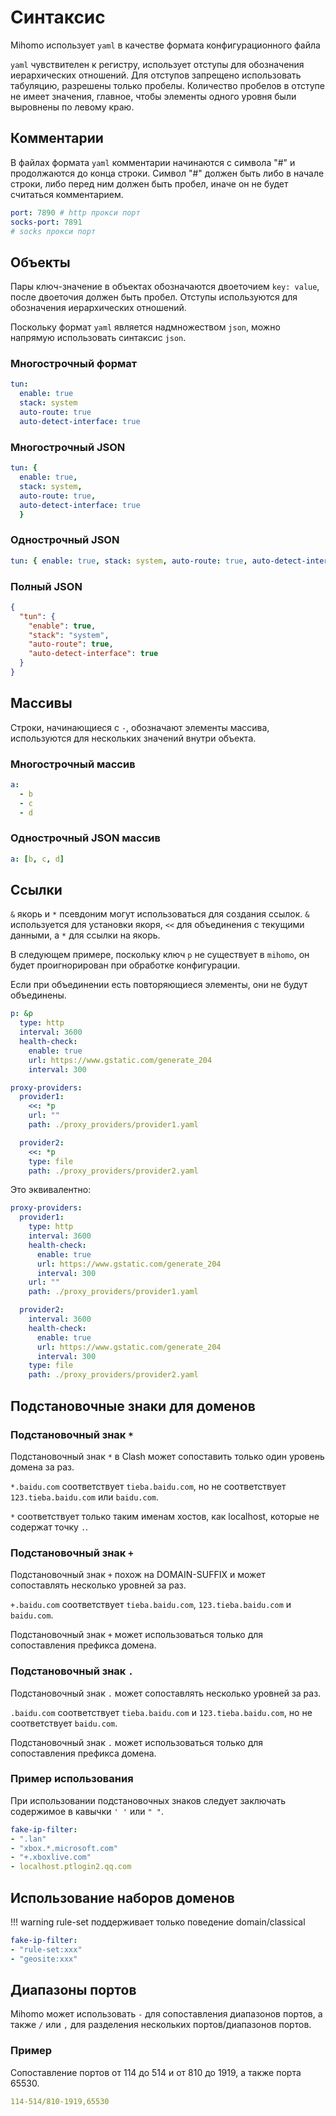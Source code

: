 # Синтаксис

Mihomo использует `yaml` в качестве формата конфигурационного файла

`yaml` чувствителен к регистру, использует отступы для обозначения иерархических отношений. Для отступов запрещено использовать табуляцию, разрешены только пробелы. Количество пробелов в отступе не имеет значения, главное, чтобы элементы одного уровня были выровнены по левому краю.

## Комментарии

В файлах формата `yaml` комментарии начинаются с символа "#" и продолжаются до конца строки. Символ "#" должен быть либо в начале строки, либо перед ним должен быть пробел, иначе он не будет считаться комментарием.

```{.yaml linenums="1"}
port: 7890 # http прокси порт
socks-port: 7891
# socks прокси порт
```

## Объекты

Пары ключ-значение в объектах обозначаются двоеточием `key: value`, после двоеточия должен быть пробел. Отступы используются для обозначения иерархических отношений.

Поскольку формат `yaml` является надмножеством `json`, можно напрямую использовать синтаксис `json`.

### Многострочный формат

```{.yaml linenums="1"}
tun:
  enable: true
  stack: system
  auto-route: true
  auto-detect-interface: true
```

### Многострочный JSON

```{.yaml linenums="1"}
tun: { 
  enable: true,
  stack: system,
  auto-route: true,
  auto-detect-interface: true
  }
```

### Однострочный JSON

```{.yaml linenums="1"}
tun: { enable: true, stack: system, auto-route: true, auto-detect-interface: true}
```

### Полный JSON

```{.json linenums="1"}
{
  "tun": {
    "enable": true,
    "stack": "system",
    "auto-route": true,
    "auto-detect-interface": true
  }
}
```

## Массивы

Строки, начинающиеся с `-`, обозначают элементы массива, используются для нескольких значений внутри объекта.

### Многострочный массив

```{.yaml linenums="1"}
a:
  - b
  - c
  - d
```

### Однострочный JSON массив

```{.yaml linenums="1"}
a: [b, c, d]
```

## Ссылки

`&` якорь и `*` псевдоним могут использоваться для создания ссылок. `&` используется для установки якоря, `<<` для объединения с текущими данными, а `*` для ссылки на якорь.

В следующем примере, поскольку ключ `p` не существует в `mihomo`, он будет проигнорирован при обработке конфигурации.

Если при объединении есть повторяющиеся элементы, они не будут объединены.

```{.yaml linenums="1"}
p: &p
  type: http
  interval: 3600
  health-check:
    enable: true
    url: https://www.gstatic.com/generate_204
    interval: 300

proxy-providers:
  provider1:
    <<: *p
    url: ""
    path: ./proxy_providers/provider1.yaml

  provider2:
    <<: *p
    type: file
    path: ./proxy_providers/provider2.yaml
```

Это эквивалентно:

```{.yaml linenums="1"}
proxy-providers:
  provider1:
    type: http
    interval: 3600
    health-check:
      enable: true
      url: https://www.gstatic.com/generate_204
      interval: 300
    url: ""
    path: ./proxy_providers/provider1.yaml

  provider2:
    interval: 3600
    health-check:
      enable: true
      url: https://www.gstatic.com/generate_204
      interval: 300
    type: file
    path: ./proxy_providers/provider2.yaml
```

## Подстановочные знаки для доменов

### Подстановочный знак `*`

Подстановочный знак `*` в Clash может сопоставить только один уровень домена за раз.

`*.baidu.com` соответствует `tieba.baidu.com`, но не соответствует `123.tieba.baidu.com` или `baidu.com`.

`*` соответствует только таким именам хостов, как localhost, которые не содержат точку `.`.

### Подстановочный знак `+`

Подстановочный знак `+` похож на DOMAIN-SUFFIX и может сопоставлять несколько уровней за раз.

`+.baidu.com` соответствует `tieba.baidu.com`, `123.tieba.baidu.com` и `baidu.com`.

Подстановочный знак `+` может использоваться только для сопоставления префикса домена.

### Подстановочный знак `.`

Подстановочный знак `.` может сопоставлять несколько уровней за раз.

`.baidu.com` соответствует `tieba.baidu.com` и `123.tieba.baidu.com`, но не соответствует `baidu.com`.

Подстановочный знак `.` может использоваться только для сопоставления префикса домена.

### Пример использования

При использовании подстановочных знаков следует заключать содержимое в кавычки `' '` или `" "`.

```{.yaml linenums="1"}
fake-ip-filter:
- ".lan"
- "xbox.*.microsoft.com"
- "+.xboxlive.com"
- localhost.ptlogin2.qq.com
```

## Использование наборов доменов

!!! warning
    rule-set поддерживает только поведение domain/classical

```{.yaml linenums="1"}
fake-ip-filter:
- "rule-set:xxx"
- "geosite:xxx"
```

## Диапазоны портов

Mihomo может использовать `-` для сопоставления диапазонов портов, а также `/` или `,` для разделения нескольких портов/диапазонов портов.

### Пример

Сопоставление портов от 114 до 514 и от 810 до 1919, а также порта 65530.

```{.yaml linenums="1"}
114-514/810-1919,65530
```

<!--
## Формат времени

Mihomo поддерживает два формата времени: целочисленный и продолжительность.

=== "Целочисленный формат"
    ```{.yaml linenums="1"}
    interval: 3600
    ```

=== "Формат продолжительности"
    ```{.yaml linenums="1"}
    interval: 1h
    ``` 
--> 